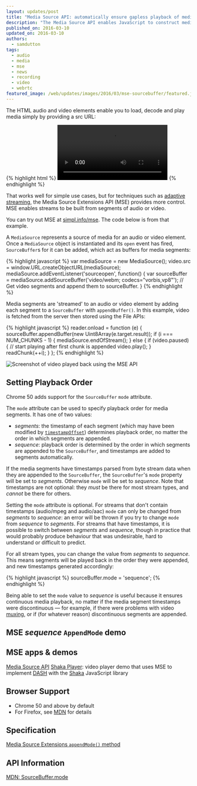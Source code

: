 ```yaml
---
layout: updates/post
title: "Media Source API: automatically ensure gapless playback of media segments in append order"
description: "The Media Source API enables JavaScript to construct media streams for playback. From Chrome 50, it's possible to use the <em>sequence</em> mode to ensure media segments are automatically relocated in the timeline to be adjacent, in the order they were appended to a <code>SourceBuffer</code>."
published_on: 2016-03-10
updated_on: 2016-03-10
authors:
  - samdutton
tags:
  - audio
  - media
  - mse
  - news
  - recording
  - video
  - webrtc
featured_image: /web/updates/images/2016/03/mse-sourcebuffer/featured.jpg
---
```


<style>
@media screen and (max-width: 500px) {
  img.screenshot {
    max-width: 100%;
  }
}
</style>

<p class="intro">The HTML audio and video elements enable you to load, decode and play media simply by providing a src URL:
</p>

{% highlight html %}
<video src='foo.webm'></video>
{% endhighlight %}

That works well for simple use cases, but for techniques such as [adaptive streaming](https://www.youtube.com/watch?v=Fm3Bagcf9Oo), the Media Source Extensions API (MSE) provides more control. MSE enables streams to be built from segments of audio or video.

You can try out MSE at [simpl.info/mse](https://simpl.info/mse). The code below is from that example.

A `MediaSource` represents a source of media for an audio or video element. Once a `MediaSource` object is instantiated and its `open` event has fired, `SourceBuffer`s for it can be added, which act as buffers for media segments:

{% highlight javascript %}
var mediaSource = new MediaSource();
video.src = window.URL.createObjectURL(mediaSource);
mediaSource.addEventListener('sourceopen', function() {
  var sourceBuffer =
      mediaSource.addSourceBuffer('video/webm; codecs="vorbis,vp8"');
  // Get video segments and append them to sourceBuffer.
}
{% endhighlight %}

Media segments are 'streamed' to an audio or video element by adding each segment to a `SourceBuffer` with `appendBuffer()`. In this example, video is fetched from the server then stored using the File APIs:

{% highlight javascript %}
reader.onload = function (e) {
  sourceBuffer.appendBuffer(new Uint8Array(e.target.result));
  if (i === NUM_CHUNKS - 1) {
    mediaSource.endOfStream();
  } else {
    if (video.paused) {
      // start playing after first chunk is appended
      video.play();
    }
    readChunk(++i);
  }
};
{% endhighlight %}

<img class="screenshot" src="/web/updates/images/2016/03/mse-sourcebuffer/screenshot.jpg" alt="Screenshot of video played back using the MSE API">

## Setting Playback Order

Chrome 50 adds support for the `SourceBuffer` `mode` attribute.

The `mode` attribute can be used to specify playback order for media segments. It has one of two values:

* _segments_: the timestamp of each segment (which may have been modified by [`timestampOffset`](https://developer.mozilla.org/en-US/docs/Web/API/SourceBuffer/timestampOffset)) determines playback order, no matter the order in which segments are appended.
* _sequence_: playback order is determined by the order in which segments are appended to the `SourceBuffer`, and timestamps are added to segments automatically.

If the media segments have timestamps parsed from byte stream data when they are appended to the `SourceBuffer`, the `SourceBuffer`'s `mode` property will be set to _segments_. Otherwise `mode` will be set to _sequence_.  Note that timestamps are not optional: they _must_ be there for most stream types, and _cannot_ be there for others.

Setting the `mode` attribute is optional. For streams that don't contain timestamps (audio/mpeg and audio/aac) `mode` can only be changed from _segments_ to _sequence_: an error will be thrown if you try to change `mode` from _sequence_ to _segments_. For streams that have timestamps, it is possible to switch between _segments_ and _sequence_, though in practice that would probably produce behaviour that was undesirable, hard to understand or difficult to predict.

For all stream types, you can change the value from _segments_ to _sequence_. This means segments will be played back in the order they were appended, and new timestamps generated accordingly:

{% highlight javascript %}
sourceBuffer.mode = 'sequence';
{% endhighlight %}

Being able to set the `mode` value to _sequence_ is useful because it ensures continuous media playback, no matter if the media segment timestamps were discontinuous — for example, if there were problems with video [muxing](https://en.wikipedia.org/wiki/Multiplexing), or if (for whatever reason) discontinuous segments are appended.

## MSE _sequence_ `AppendMode` demo


## MSE apps &amp; demos
[Media Source API](https://simpl.info/mse)
[Shaka Player](https://shaka-player-demo.appspot.com): video player demo that uses MSE to implement [DASH](http://www.streamingmedia.com/Articles/Editorial/What-Is-.../What-is-MPEG-DASH-79041.aspx) with the [Shaka](https://g.co/shakainfo) JavaScript library

## Browser Support
* Chrome 50 and above by default
* For Firefox, see [MDN](https://developer.mozilla.org/en-US/docs/Web/API/SourceBuffer#Browser_compatibility) for details

## Specification
[Media Source Extensions `appendMode()` method](https://www.w3.org/TR/media-source/#idl-def-AppendMode)

## API Information
[MDN: SourceBuffer.mode](https://developer.mozilla.org/en-US/docs/Web/API/SourceBuffer/mode)

